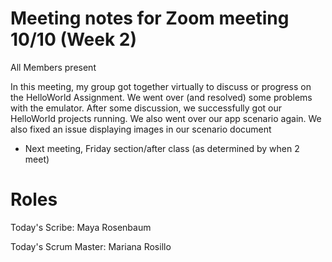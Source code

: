 # Meeting notes for Zoom meeting 10/10 (Week 2)
All Members present

In this meeting, my group got together virtually to discuss or progress on the HelloWorld Assignment. We went over (and resolved) some problems with the emulator. After some discussion, we successfully got our HelloWorld projects running. We also went over our app scenario again. We also fixed an issue displaying images in our scenario document
* Next meeting, Friday section/after class (as determined by when 2 meet) 

# Roles

Today's Scribe: Maya Rosenbaum

Today's Scrum Master: Mariana Rosillo
